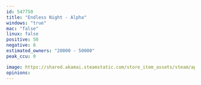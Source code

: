 ```yaml
---
id: 547750
title: "Endless Night - Alpha"
windows: "true"
mac: "false"
linux: false
positive: 50
negative: 6
estimated_owners: "20000 - 50000"
peak_ccu: 0

image: https://shared.akamai.steamstatic.com/store_item_assets/steam/apps/547750/header.jpg?t=1481388321
opinions:
---
```

